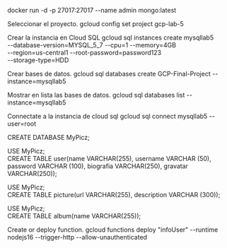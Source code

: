docker run -d -p 27017:27017 --name admin mongo:latest

Seleccionar el proyecto.
gcloud config set project gcp-lab-5

Crear la instancia en Cloud SQL
gcloud sql instances create mysqllab5 \
    --database-version=MYSQL_5_7 --cpu=1 --memory=4GB \
    --region=us-central1 --root-password=password123 \
    --storage-type=HDD


Crear bases de datos.
gcloud sql databases create GCP-Final-Project --instance=mysqllab5

Mostrar en lista las bases de datos.
gcloud sql databases list --instance=mysqllab5

Connectate a la instancia de cloud sql
gcloud sql connect mysqllab5 --user=root

CREATE DATABASE MyPicz;

USE MyPicz;  
CREATE TABLE user(name VARCHAR(255), username VARCHAR (50), password VARCHAR (100), biografia VARCHAR(250), gravatar VARCHAR(250));


USE MyPicz;  
CREATE TABLE picture(url VARCHAR(255), description VARCHAR (300));


USE MyPicz;  
CREATE TABLE album(name VARCHAR(255));

Create or deploy function.
gcloud functions deploy "infoUser" --runtime nodejs16 --trigger-http --allow-unauthenticated

